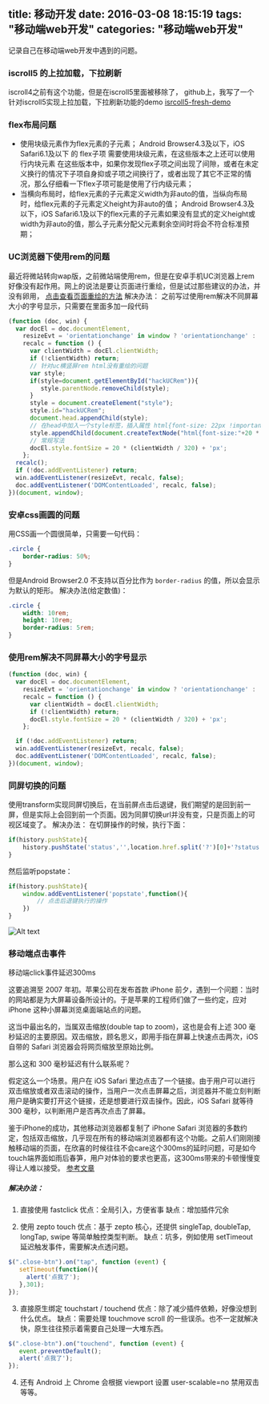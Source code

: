 title: 移动开发
date: 2016-03-08 18:15:19
tags: "移动端web开发"
categories: "移动端web开发"
---
记录自己在移动端web开发中遇到的问题。

### iscroll5 的上拉加载，下拉刷新
iscroll4之前有这个功能，但是在iscroll5里面被移除了，
github上，我写了一个针对iscroll5实现上拉加载，下拉刷新功能的demo [isrcoll5-fresh-demo](https://github.com/yangmingkun187/isrcoll5-fresh-demo.git)

### flex布局问题
* 使用块级元素作为flex元素的子元素；
Android Browser4.3及以下，iOS Safari6.1及以下 的 flex子项 需要使用块级元素，在这些版本之上还可以使用行内块元素
在这些版本中，如果你发现flex子项之间出现了间隙，或者在未定义换行的情况下子项自身抑或子项之间换行了，或者出现了其它不正常的情况，那么仔细看一下flex子项可能是使用了行内级元素；
* 当横向布局时，给flex元素的子元素定义width为非auto的值，当纵向布局时，给flex元素的子元素定义height为非auto的值；
Android Browser4.3及以下，iOS Safari6.1及以下的flex元素的子元素如果没有显式的定义height或width为非auto的值，那么子元素分配父元素剩余空间时将会不符合标准预期；

### UC浏览器下使用rem的问题
最近将微站转向wap版，之前微站端使用rem，但是在安卓手机UC浏览器上rem好像没有起作用。网上的说法是要让页面进行重绘，但是试过那些建议的办法，并没有卵用，
[点击查看页面重绘的方法](http://www.css88.com/archives/4996)
解决办法：
之前写过使用rem解决不同屏幕大小的字号显示，只需要在里面多加一段代码
``` javascript
(function (doc, win) {
  var docEl = doc.documentElement,
    resizeEvt = 'orientationchange' in window ? 'orientationchange' : 'resize',
    recalc = function () {
      var clientWidth = docEl.clientWidth;
      if (!clientWidth) return;
      // 针对uc横竖屏rem html没有重绘的问题
      var style;
      if(style=document.getElementById("hackUCRem")){
         style.parentNode.removeChild(style);
      }
      style = document.createElement("style");
      style.id="hackUCRem";
      document.head.appendChild(style);
      // 在head中加入一个style标签，插入属性 html{font-size: 22px !important;}
      style.appendChild(document.createTextNode("html{font-size:"+20 * (clientWidth / 320)+"px !important;}"));
      // 常规写法
      docEl.style.fontSize = 20 * (clientWidth / 320) + 'px';
    };
  recalc();
  if (!doc.addEventListener) return;
  win.addEventListener(resizeEvt, recalc, false);
  doc.addEventListener('DOMContentLoaded', recalc, false);
})(document, window);
```
<!-- more -->

### 安卓css画圆的问题
用CSS画一个圆很简单，只需要一句代码：
``` css
.circle {
    border-radius: 50%;
}
```
但是Android Browser2.0 不支持以百分比作为 <code>border-radius</code> 的值，所以会显示为默认的矩形。
解决办法(给定数值)：
``` css
.circle {
    width: 10rem;
    height: 10rem;
    border-radius: 5rem;
}
```

### 使用rem解决不同屏幕大小的字号显示
``` javascript
(function (doc, win) {
  var docEl = doc.documentElement,
    resizeEvt = 'orientationchange' in window ? 'orientationchange' : 'resize',
    recalc = function () {
      var clientWidth = docEl.clientWidth;
      if (!clientWidth) return;
      docEl.style.fontSize = 20 * (clientWidth / 320) + 'px';
    };

  if (!doc.addEventListener) return;
  win.addEventListener(resizeEvt, recalc, false);
  doc.addEventListener('DOMContentLoaded', recalc, false);
})(document, window);
```

### 同屏切换的问题
使用transform实现同屏切换后，在当前屏点击后退键，我们期望的是回到前一屏，但是实际上会回到前一个页面。因为同屏切换url并没有变，只是页面上的可视区域变了。
解决办法：
在切屏操作的时候，执行下面：
``` javascript
if(history.pushState){
    history.pushState('status','',location.href.split('?')[0]+'?status');
}
```
然后监听popstate：
``` javascript
if(history.pushState){
    window.addEventListener('popstate',function(){
        // 点击后退键执行的操作
    })
}
```
![Alt text](http://gtms01.alicdn.com/tps/i1/T1N9rZFdddXXbZIE3X-1200-900.png)

### 移动端点击事件
移动端click事件延迟300ms

这要追溯至 2007 年初。苹果公司在发布首款 iPhone 前夕，遇到一个问题：当时的网站都是为大屏幕设备所设计的。于是苹果的工程师们做了一些约定，应对 iPhone 这种小屏幕浏览桌面端站点的问题。

这当中最出名的，当属双击缩放(double tap to zoom)，这也是会有上述 300 毫秒延迟的主要原因。双击缩放，顾名思义，即用手指在屏幕上快速点击两次，iOS 自带的 Safari 浏览器会将网页缩放至原始比例。

那么这和 300 毫秒延迟有什么联系呢？

假定这么一个场景。用户在 iOS Safari 里边点击了一个链接。由于用户可以进行双击缩放或者双击滚动的操作，当用户一次点击屏幕之后，浏览器并不能立刻判断用户是确实要打开这个链接，还是想要进行双击操作。因此，iOS Safari 就等待 300 毫秒，以判断用户是否再次点击了屏幕。

鉴于iPhone的成功，其他移动浏览器都复制了 iPhone Safari 浏览器的多数约定，包括双击缩放，几乎现在所有的移动端浏览器都有这个功能。之前人们刚刚接触移动端的页面，在欣喜的时候往往不会care这个300ms的延时问题，可是如今touch端界面如雨后春笋，用户对体验的要求也更高，这300ms带来的卡顿慢慢变得让人难以接受。
[参考文章](http://www.xiaomeiti.com/note/3585)
##### 解决办法：
1. 直接使用 fastclick
优点：全局引入，方便省事
缺点：增加插件冗余

2. 使用 zepto touch
优点：基于 zepto 核心，还提供 singleTap, doubleTap, longTap, swipe 等简单触控类型判断。
缺点：坑多，例如使用 setTimeout 延迟触发事件，需要解决点透问题。
``` javascript
$(".close-btn").on("tap", function (event) {
   setTimeout(function(){
     alert('点我了');
   },301);
});  
```
3. 直接原生绑定 touchstart / touchend
优点：除了减少插件依赖，好像没想到什么优点。
缺点：需要处理 touchmove scroll 的一些误杀。也不一定就解决快，原生往往预示着需要自己处理一大堆东西。
``` javascript
$(".close-btn").on("touchend", function (event) {
   event.preventDefault();
   alert('点我了');
});  
```
4. 还有 Android 上 Chrome 会根据 viewport 设置 user-scalable=no 禁用双击等等。
